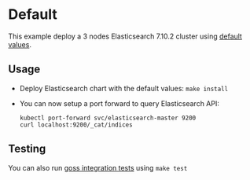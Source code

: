 # Default

This example deploy a 3 nodes Elasticsearch 7.10.2 cluster using
[default values][].


## Usage

* Deploy Elasticsearch chart with the default values: `make install`

* You can now setup a port forward to query Elasticsearch API:

  ```
  kubectl port-forward svc/elasticsearch-master 9200
  curl localhost:9200/_cat/indices
  ```


## Testing

You can also run [goss integration tests][] using `make test`


[goss integration tests]: https://github.com/elastic/helm-charts/tree/7.10/elasticsearch/examples/default/test/goss.yaml
[default values]: https://github.com/elastic/helm-charts/tree/7.10/elasticsearch/values.yaml
